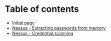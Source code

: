 # Table of contents

* [Initial page](README.md)
* [Nessus - Extracting passwords from memory](nessus.md)
* [Nessus - Credential scanning](nessus-credential-scanning.md)

